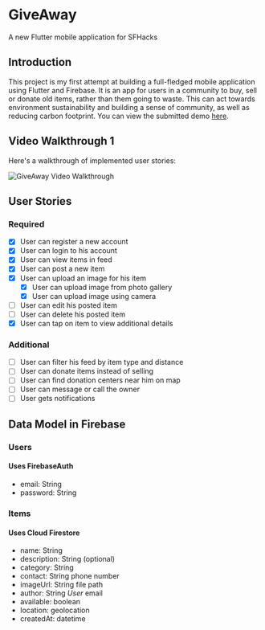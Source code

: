 # GiveAway
A new Flutter mobile application for SFHacks

## Introduction
This project is my first attempt at building a full-fledged mobile application using Flutter and Firebase. It is an app for users in a community to buy, sell or donate old items, rather than them going to waste. This can act towards environment sustainability and building a sense of community, as well as reducing carbon footprint.
You can view the submitted demo [here](https://youtu.be/wbh2Pqiaahw).

## Video Walkthrough 1
Here's a walkthrough of implemented user stories:

<img src='https://i.imgur.com/5H6ueHd.gif' title='GiveAway Video Walkthrough' width='' alt='GiveAway Video Walkthrough' />

## User Stories
### Required
- [x] User can register a new account
- [x] User can login to his account
- [x] User can view items in feed
- [x] User can post a new item
- [x] User can upload an image for his item
    - [x] User can upload image from photo gallery
    - [x] User can upload image using camera 
- [ ] User can edit his posted item
- [ ] User can delete his posted item
- [x] User can tap on item to view additional details

### Additional
- [ ] User can filter his feed by item type and distance
- [ ] User can donate items instead of selling
- [ ] User can find donation centers near him on map
- [ ] User can message or call the owner
- [ ] User gets notifications

## Data Model in Firebase
### Users
#### Uses FirebaseAuth
- email: String
- password: String

### Items
#### Uses Cloud Firestore
- name: String
- description: String (optional)
- category: String
- contact: String phone number
- imageUrl: String file path
- author: String *User* email
- available: boolean
- location: geolocation
- createdAt: datetime

